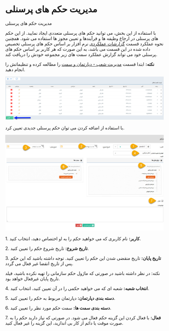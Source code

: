 # مدیریت حکم های پرسنلی    

مدیریت حکم های پرسنلی

با استفاده از این بخش، می توانید حکم های پرسنلی متعددی ایجاد نمایید. از این حکم های پرسنلی در ارجاع وظیفه ها و فرآیندها و تعیین مجوز ها استفاده می شود. همچنین نحوه عملکرد قسمت [گزارشات عملکردی](../ManagementAndReports/GozareshateAmalkardi.md) نرم افزار بر اساس حکم های پرسنلی تخصیص داده شده در این قسمت می باشد، به این صورت که هر کاربر بر اساس حکم های پرسنلی خود می تواند گزارش عملکرد سمت های زیر مجموعه خودش را دریافت کند. 

**نکته:** ابتدا قسمت [مدیریت شعب - دپارتمان و سمت](../BaseInformatio/BranchManagement.md) را مطالعه کرده و تنظیماتش را انجام دهید.

![](SecurityItemAuthorize/SecurityItemAuthorize1.png)

با استفاده از اضافه کردن می توان حکم پرسنلی جدیدی تعیین کرد.

![](SecurityItemAuthorize/SecurityItemAuthorize2.jpg)

1\. **کاربر:** نام کاربری که می خواهید حکم را به او اختصاص دهید، انتخاب کنید.

2\. **تاریخ شروع:** تاریخ شروع حکم را تعیین کنید.

3\. **تاریخ پایان:** تاریخ منقضی شدن این حکم را تعیین کنید. توجه داشته باشید که این حکم پس از تاریخ انقضا غیر فعال می گردد.

نکته: در نظر داشته باشید در صورتی که ماژول حکم سازمانی را تهیه نکرده باشید، فیلد تاریخ پایان غیرفعال خواهد بود.

4\. **انتخاب شعبه:** شعبه ای که می خواهید حکمی را در آن تعیین کنید، انتخاب کنید.

5\. **دسته بندی دپارتمان:** دپارتمان مربوط به حکم را تعیین کنید.

6\. **دسته بندی سمت ها:** سمت حکم مورد نظر را تعیین کنید.

7\. **فعال:** با فعال کردن این گزینه حکم فعال می شود. در صورتی که نیاز دارید حکم را به صورت موقت یا دائم از کار بی اندازید، این گزینه را غیر فعال کنید.